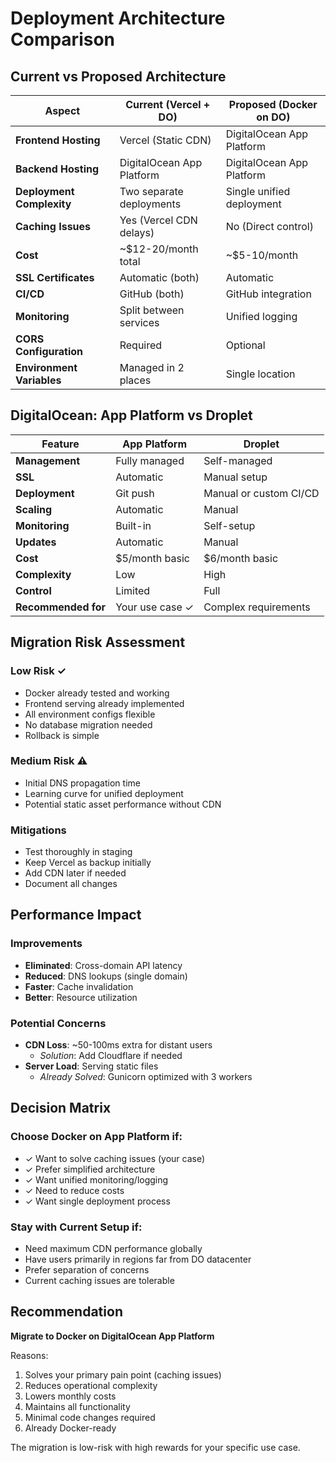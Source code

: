 # Deployment Architecture Comparison

## Current vs Proposed Architecture

| Aspect | Current (Vercel + DO) | Proposed (Docker on DO) |
|--------|----------------------|------------------------|
| **Frontend Hosting** | Vercel (Static CDN) | DigitalOcean App Platform |
| **Backend Hosting** | DigitalOcean App Platform | DigitalOcean App Platform |
| **Deployment Complexity** | Two separate deployments | Single unified deployment |
| **Caching Issues** | Yes (Vercel CDN delays) | No (Direct control) |
| **Cost** | ~$12-20/month total | ~$5-10/month |
| **SSL Certificates** | Automatic (both) | Automatic |
| **CI/CD** | GitHub (both) | GitHub integration |
| **Monitoring** | Split between services | Unified logging |
| **CORS Configuration** | Required | Optional |
| **Environment Variables** | Managed in 2 places | Single location |

## DigitalOcean: App Platform vs Droplet

| Feature | App Platform | Droplet |
|---------|--------------|---------|
| **Management** | Fully managed | Self-managed |
| **SSL** | Automatic | Manual setup |
| **Deployment** | Git push | Manual or custom CI/CD |
| **Scaling** | Automatic | Manual |
| **Monitoring** | Built-in | Self-setup |
| **Updates** | Automatic | Manual |
| **Cost** | $5/month basic | $6/month basic |
| **Complexity** | Low | High |
| **Control** | Limited | Full |
| **Recommended for** | Your use case ✓ | Complex requirements |

## Migration Risk Assessment

### Low Risk ✓
- Docker already tested and working
- Frontend serving already implemented
- All environment configs flexible
- No database migration needed
- Rollback is simple

### Medium Risk ⚠
- Initial DNS propagation time
- Learning curve for unified deployment
- Potential static asset performance without CDN

### Mitigations
- Test thoroughly in staging
- Keep Vercel as backup initially
- Add CDN later if needed
- Document all changes

## Performance Impact

### Improvements
- **Eliminated**: Cross-domain API latency
- **Reduced**: DNS lookups (single domain)
- **Faster**: Cache invalidation
- **Better**: Resource utilization

### Potential Concerns
- **CDN Loss**: ~50-100ms extra for distant users
  - *Solution*: Add Cloudflare if needed
- **Server Load**: Serving static files
  - *Already Solved*: Gunicorn optimized with 3 workers

## Decision Matrix

### Choose Docker on App Platform if:
- ✓ Want to solve caching issues (your case)
- ✓ Prefer simplified architecture
- ✓ Want unified monitoring/logging
- ✓ Need to reduce costs
- ✓ Want single deployment process

### Stay with Current Setup if:
- Need maximum CDN performance globally
- Have users primarily in regions far from DO datacenter
- Prefer separation of concerns
- Current caching issues are tolerable

## Recommendation

**Migrate to Docker on DigitalOcean App Platform**

Reasons:
1. Solves your primary pain point (caching issues)
2. Reduces operational complexity
3. Lowers monthly costs
4. Maintains all functionality
5. Minimal code changes required
6. Already Docker-ready

The migration is low-risk with high rewards for your specific use case.